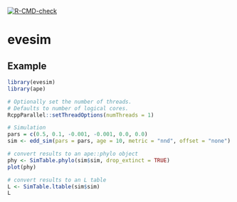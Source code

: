 <!-- badges: start -->
[![R-CMD-check](https://github.com/HHildenbrandt/evesim/actions/workflows/R-CMD-check.yaml/badge.svg)](https://github.com/HHildenbrandt/evesim/actions/workflows/R-CMD-check.yaml)
<!-- badges: end -->

# evesim

## Example

```R
library(evesim)
library(ape)

# Optionally set the number of threads.
# Defaults to number of logical cores.
RcppParallel::setThreadOptions(numThreads = 1)

# Simulation
pars = c(0.5, 0.1, -0.001, -0.001, 0.0, 0.0)
sim <- edd_sim(pars = pars, age = 10, metric = "nnd", offset = "none")

# convert results to an ape::phylo object
phy <- SimTable.phylo(sim$sim, drop_extinct = TRUE)
plot(phy)

# convert results to an L table
L <- SimTable.ltable(sim$sim)
L
```
